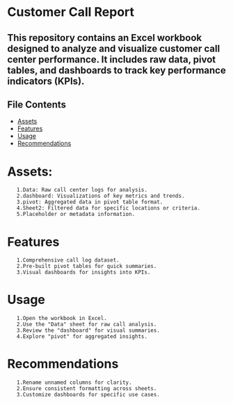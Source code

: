 # Customer Call Report

## This repository contains an Excel workbook designed to analyze and visualize customer call center performance. It includes raw data, pivot tables, and dashboards to track key performance indicators (KPIs).
## File Contents
- <a  href="https://github.com/hariharanr8/Customer_call_report/blob/main/README.md#assets">Assets</a>
- <a  href="https://github.com/hariharanr8/Customer_call_report/blob/main/README.md#Features">Features</a>
- <a  href="https://github.com/hariharanr8/Customer_call_report/blob/main/README.md#Usage">Usage</a>
- <a  href="https://github.com/hariharanr8/Customer_call_report/blob/main/README.md#Recommendations">Recommendations</a>
# Assets:
       1.Data: Raw call center logs for analysis.
       2.dashboard: Visualizations of key metrics and trends.
       3.pivot: Aggregated data in pivot table format.
       4.Sheet2: Filtered data for specific locations or criteria.
       5.Placeholder or metadata information.
       
# Features
       1.Comprehensive call log dataset.
       2.Pre-built pivot tables for quick summaries.
       3.Visual dashboards for insights into KPIs.

# Usage
       1.Open the workbook in Excel.
       2.Use the "Data" sheet for raw call analysis.
       3.Review the "dashboard" for visual summaries.
       4.Explore "pivot" for aggregated insights.

# Recommendations
       1.Rename unnamed columns for clarity.
       2.Ensure consistent formatting across sheets.
       3.Customize dashboards for specific use cases.

